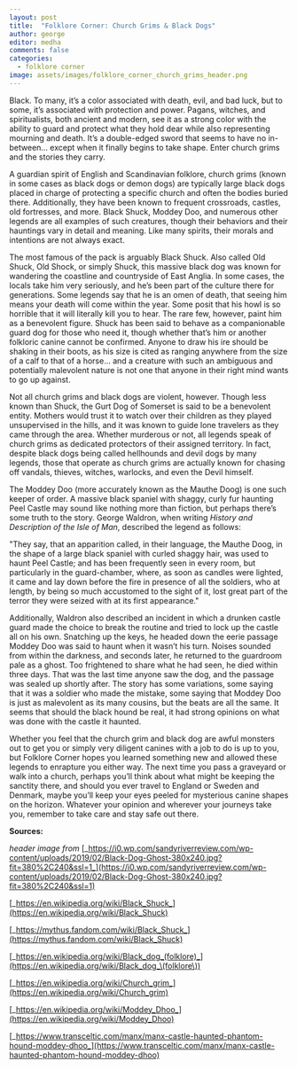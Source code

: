 ```yaml
---
layout: post
title:  "Folklore Corner: Church Grims & Black Dogs"
author: george
editor: medha
comments: false
categories:
  - folklore corner
image: assets/images/folklore_corner_church_grims_header.png
---
```


Black. To many, it’s a color associated with death, evil, and bad luck, but to some, it’s associated with protection and power. Pagans, witches, and spiritualists, both ancient and modern, see it as a strong color with the ability to guard and protect what they hold dear while also representing mourning and death. It’s a double-edged sword that seems to have no in-between… except when it finally begins to take shape. Enter church grims and the stories they carry.

A guardian spirit of English and Scandinavian folklore, church grims (known in some cases as black dogs or demon dogs) are typically large black dogs placed in charge of protecting a specific church and often the bodies buried there. Additionally, they have been known to frequent crossroads, castles, old fortresses, and more. Black Shuck, Moddey Doo, and numerous other legends are all examples of such creatures, though their behaviors and their hauntings vary in detail and meaning. Like many spirits, their morals and intentions are not always exact.

The most famous of the pack is arguably Black Shuck. Also called Old Shuck, Old Shock, or simply Shuck, this massive black dog was known for wandering the coastline and countryside of East Anglia. In some cases, the locals take him very seriously, and he’s been part of the culture there for generations. Some legends say that he is an omen of death, that seeing him means your death will come within the year. Some posit that his howl is so horrible that it will literally kill you to hear. The rare few, however, paint him as a benevolent figure. Shuck has been said to behave as a companionable guard dog for those who need it, though whether that’s him or another folkloric canine cannot be confirmed. Anyone to draw his ire should be shaking in their boots, as his size is cited as ranging anywhere from the size of a calf to that of a horse… and a creature with such an ambiguous and potentially malevolent nature is not one that anyone in their right mind wants to go up against.

Not all church grims and black dogs are violent, however. Though less known than Shuck, the Gurt Dog of Somerset is said to be a benevolent entity. Mothers would trust it to watch over their children as they played unsupervised in the hills, and it was known to guide lone travelers as they came through the area. Whether murderous or not, all legends speak of church grims as dedicated protectors of their assigned territory. In fact, despite black dogs being called hellhounds and devil dogs by many legends, those that operate as church grims are actually known for chasing off vandals, thieves, witches, warlocks, and even the Devil himself.

The Moddey Doo (more accurately known as the Mauthe Doog) is one such keeper of order. A massive black spaniel with shaggy, curly fur haunting Peel Castle may sound like nothing more than fiction, but perhaps there’s some truth to the story. George Waldron, when writing _History and Description of the Isle of Man_, described the legend as follows:

"They say, that an apparition called, in their language, the Mauthe Doog, in the shape of a large black spaniel with curled shaggy hair, was used to haunt Peel Castle; and has been frequently seen in every room, but particularly in the guard-chamber, where, as soon as candles were lighted, it came and lay down before the fire in presence of all the soldiers, who at length, by being so much accustomed to the sight of it, lost great part of the terror they were seized with at its first appearance."

Additionally, Waldron also described an incident in which a drunken castle guard made the choice to break the routine and tried to lock up the castle all on his own. Snatching up the keys, he headed down the eerie passage Moddey Doo was said to haunt when it wasn’t his turn. Noises sounded from within the darkness, and seconds later, he returned to the guardroom pale as a ghost. Too frightened to share what he had seen, he died within three days. That was the last time anyone saw the dog, and the passage was sealed up shortly after. The story has some variations, some saying that it was a soldier who made the mistake, some saying that Moddey Doo is just as malevolent as its many cousins, but the beats are all the same. It seems that should the black hound be real, it had strong opinions on what was done with the castle it haunted.

Whether you feel that the church grim and black dog are awful monsters out to get you or simply very diligent canines with a job to do is up to you, but Folklore Corner hopes you learned something new and allowed these legends to enrapture you either way. The next time you pass a graveyard or walk into a church, perhaps you’ll think about what might be keeping the sanctity there, and should you ever travel to England or Sweden and Denmark, maybe you’ll keep your eyes peeled for mysterious canine shapes on the horizon. Whatever your opinion and wherever your journeys take you, remember to take care and stay safe out there.

**Sources:**

_header image from_ [_https://i0.wp.com/sandyriverreview.com/wp-content/uploads/2019/02/Black-Dog-Ghost-380x240.jpg?fit=380%2C240&ssl=1_](https://i0.wp.com/sandyriverreview.com/wp-content/uploads/2019/02/Black-Dog-Ghost-380x240.jpg?fit=380%2C240&ssl=1)

[_https://en.wikipedia.org/wiki/Black_Shuck_](https://en.wikipedia.org/wiki/Black_Shuck)

[_https://mythus.fandom.com/wiki/Black_Shuck_](https://mythus.fandom.com/wiki/Black_Shuck)

[_https://en.wikipedia.org/wiki/Black_dog_(folklore)_](https://en.wikipedia.org/wiki/Black_dog_\(folklore\))

[_https://en.wikipedia.org/wiki/Church_grim_](https://en.wikipedia.org/wiki/Church_grim)

[_https://en.wikipedia.org/wiki/Moddey_Dhoo_](https://en.wikipedia.org/wiki/Moddey_Dhoo)

[_https://www.transceltic.com/manx/manx-castle-haunted-phantom-hound-moddey-dhoo_](https://www.transceltic.com/manx/manx-castle-haunted-phantom-hound-moddey-dhoo)